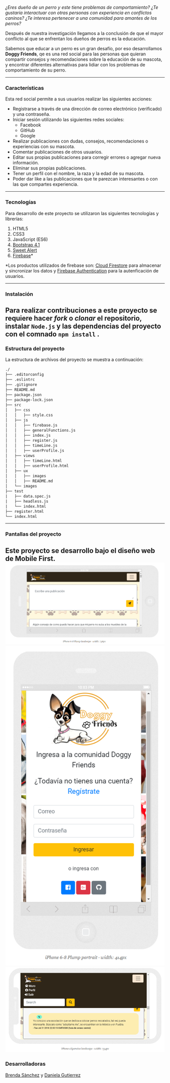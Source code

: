 
_¿Eres dueño de un perro y este tiene problemas de comportamiento?_
_¿Te gustaría interactuar con otras personas con experiencia en conflictos caninos?_
_¿Te interesa pertenecer a una comunidad para amantes de los perros?_

Después de nuestra investigación llegamos a la conclusión de que el mayor conflicto al que se enfrentan los dueños de perros es la educación. 

Sabemos que educar a un perro es un gran desafío, por eso desarrollamos **Doggy Friends**, qe es una red social para las personas que quieran compartir consejos y recomendaciones sobre la educación de su mascota, y encontrar diferentes alternativas para lidiar con los problemas de comportamiento de su perro.

----
### Características
Esta red social permite a sus usuarios realizar las siguientes acciones:
* Registrarse a través de una dirección de correo electrónico (verificado) y una contraseña.
* Iniciar sesión utilizando las siguientes redes sociales:
	* Facebook
	* GitHub
	* Google
* Realizar publicaciones con dudas, consejos, recomendaciones o experiencias con su mascota.
* Comentar publicaciones de otros usuarios.
* Editar sus propias publicaciones para corregir errores o agregar nueva información.
* Eliminar sus propias publicaciones.
* Tener un perfil con el nombre, la raza y la edad de su mascota.
* Poder dar like a las publicaciones que te parezcan interesantes o con las que compartes experiencia.

----
### Tecnologías
Para desarrollo de este proyecto se utilizaron las siguientes tecnologías y librerías:
1. HTML5
2. CSS3
3. JavaScript (ES6)
4. [Bootstrap 4.1](https://getbootstrap.com/)
5. [Sweet Alert](https://sweetalert2.github.io/)
6. [Firebase](https://firebase.google.com/)*

*Los productos utilizados de firebase son: [Cloud Firestore](https://firebase.google.com/products/firestore/) para almacenar y sincronizar los datos y [Firebase Authentication](https://firebase.google.com/products/auth/) para la autenficación de usuarios.

----
### Instalación
Para realizar contribuciones a este proyecto se requiere hacer _fork_ o _clonar_ el repositorio, instalar `Node.js` y las dependencias del proyecto con el comnado `npm install`
.
----
### Estructura del proyecto
La estructura de archivos del proyecto se muestra a continuación:

```text
./
├── .editorconfig
├── .eslintrc
├── .gitignore
├── README.md
├── package.json
├── package-lock.json
├── src
│   ├── css
│ 	│ 	├── style.css
│   ├── js
│ 	│ 	├── firebase.js
│ 	│ 	├── generalFunctions.js
│ 	│ 	├── index.js
│ 	│ 	├── register.js
│ 	│ 	├── timeLine.js
│ 	│ 	├── userProfile.js
│   ├── views
│ 	│ 	├── timeLine.html
│ 	│ 	├── userProfile.html
│   ├── ux
│ 	│ 	├── images
│ 	│ 	├── README.md
│   └── images
├── test
|   ├── data.spec.js
|   ├── headless.js
|   └── index.html
├── register.html
└── index.html
```
----
### Pantallas del proyecto
Este proyecto se desarrollo bajo el diseño web de Mobile First.
![pantalla1](src/images/pantalla1.png)
![pantalla2](src/images/pantalla2.png)
![pantalla3](src/images/pantalla3.png)
---
### Desarrolladoras
[Brenda Sànchez](https://github.com/sanrey254) y [Daniela Gutierrez](https://github.com/Dani1592)
